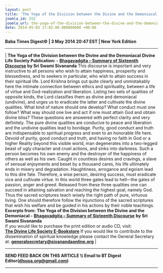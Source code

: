 ```yaml
---
layout: post
title: 'The Yoga of the Division between the Divine and the Demoniacal '
joomla_id: 552
joomla_url: the-yoga-of-the-division-between-the-divine-and-the-demoniacal
date: 2014-05-03 17:02:00.000000000 +00:00
---
```

**Baba Times Digest© | 3 May 2014 20:47 EST | New York Edition**
* * *
|
**The Yoga of the Division between the Divine and the Demoniacal**
**Divine Life Society Publication: -** [**Bhagavadgita – Summary of Sixteenth Discourse**](http://www.dlshq.org/download/bgita.htm#_VPID_25) **by Sri Swami Sivananda**
This discourse is important and very instructive to all persons who wish to attain happiness, prosperity and blessedness, and to seekers in particular, who wish to attain success in their spiritual life. Lord Krishna brings out quite clearly and unmistakably here the intimate connection between ethics and spirituality, between a life of virtue and God-realization and liberation. Listing two sets of qualities of opposite kinds, the Lord classifies them as divine and demoniacal (undivine), and urges us to eradicate the latter and cultivate the divine qualities.
What kind of nature should one develop? What conduct must one follow? What way should one live and act if one must attain God and obtain divine bliss? These questions are answered with perfect clarity and very definitely. The pure divine qualities are conducive to peace and liberation and the undivine qualities lead to bondage. Purity, good conduct and truth are indispensable to spiritual progress and even to an honorable life here.
Devoid of purity, good conduct and truth, and having no faith in God or a higher Reality beyond this visible world, man degenerates into a two-legged beast of ugly character and cruel actions, and sinks into darkness. Such a person becomes his own enemy and the destroyer of the happiness of others as well as his own. Caught in countless desires and cravings, a slave of sensual enjoyments and beset by a thousand cares, his life ultimately ends in misery and degradation. Haughtiness, arrogance and egoism lead to this dire fate. Therefore, a wise person, desiring success, must eradicate vice and cultivate virtue.
In this world three gates lead to hell—the gates of passion, anger and greed. Released from these three qualities one can succeed in attaining salvation and reaching the highest goal, namely God. Thus the sacred scriptures teach wisely the right path of pure, virtuous living. One should therefore follow the injunctions of the sacred scriptures that wish his welfare and be guided in his actions by their noble teachings.
**Excerpts from:**
**The Yoga of the Division between the Divine and the Demoniacal -** [**Bhagavadgita – Summary of Sixteenth Discourse**](http://www.dlshq.org/download/bgita.htm#_VPID_25) **by Sri Swami Sivananda**  
If you would like to purchase the print edition or audio CD, visit:   
 [**The Divine Life Society E-Bookstore**](http://www.dlshq.org/cgi-bin/store/commerce.cgi?category=krishnananda&cart_id=1394930528.401)
If you would like to contribute to the dissemination of spiritual knowledge please contact the General Secretary at:
**[generalsecretary@sivanandaonline.org](mailto:generalsecretary@sivanandaonline.org)**
 |
* * *
**SEND FEED BACK ON THIS ARTICLE \\\ Email to BT Digest Editor[](mailto:dlsusa.org@gmail.com?subject=DLS%20Posts)(dlsusa.org@gmail.com)**
* * *
  
